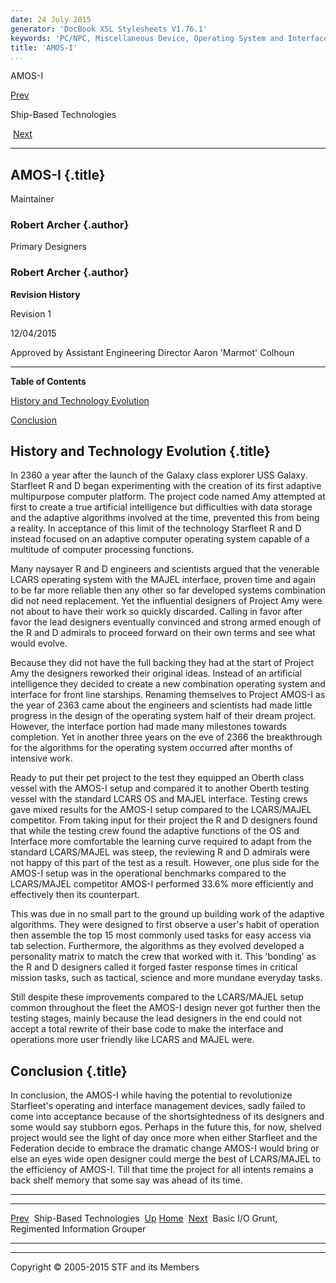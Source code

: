 ```yaml
---
date: 24 July 2015
generator: 'DocBook XSL Stylesheets V1.76.1'
keywords: 'PC/NPC, Miscellaneous Device, Operating System and Interface, I'
title: 'AMOS-I'
...
```


AMOS-I

[Prev](tech.html) 

Ship-Based Technologies

 [Next](bigrig.html)

* * * * *

AMOS-I {.title}
------

Maintainer

### Robert Archer {.author}

Primary Designers

### Robert Archer {.author}

**Revision History**

Revision 1

12/04/2015

Approved by Assistant Engineering Director Aaron 'Marmot' Colhoun

* * * * *

**Table of Contents**

[History and Technology Evolution](AMOS.html#idp140478706915952)

[Conclusion](AMOS.html#idp140478706922704)

History and Technology Evolution {.title}
--------------------------------

In 2360 a year after the launch of the Galaxy class explorer USS Galaxy.
Starfleet R and D began experimenting with the creation of its first
adaptive multipurpose computer platform. The project code named Amy
attempted at first to create a true artificial intelligence but
difficulties with data storage and the adaptive algorithms involved at
the time, prevented this from being a reality. In acceptance of this
limit of the technology Starfleet R and D instead focused on an adaptive
computer operating system capable of a multitude of computer processing
functions.

Many naysayer R and D engineers and scientists argued that the venerable
LCARS operating system with the MAJEL interface, proven time and again
to be far more reliable then any other so far developed systems
combination did not need replacement. Yet the influential designers of
Project Amy were not about to have their work so quickly discarded.
Calling in favor after favor the lead designers eventually convinced and
strong armed enough of the R and D admirals to proceed forward on their
own terms and see what would evolve.

Because they did not have the full backing they had at the start of
Project Amy the designers reworked their original ideas. Instead of an
artificial intelligence they decided to create a new combination
operating system and interface for front line starships. Renaming
themselves to Project AMOS-I as the year of 2363 came about the
engineers and scientists had made little progress in the design of the
operating system half of their dream project. However, the interface
portion had made many milestones towards completion. Yet in another
three years on the eve of 2366 the breakthrough for the algorithms for
the operating system occurred after months of intensive work.

Ready to put their pet project to the test they equipped an Oberth class
vessel with the AMOS-I setup and compared it to another Oberth testing
vessel with the standard LCARS OS and MAJEL interface. Testing crews
gave mixed results for the AMOS-I setup compared to the LCARS/MAJEL
competitor. From taking input for their project the R and D designers
found that while the testing crew found the adaptive functions of the OS
and Interface more comfortable the learning curve required to adapt from
the standard LCARS/MAJEL was steep, the reviewing R and D admirals were
not happy of this part of the test as a result. However, one plus side
for the AMOS-I setup was in the operational benchmarks compared to the
LCARS/MAJEL competitor AMOS-I performed 33.6% more efficiently and
effectively then its counterpart.

This was due in no small part to the ground up building work of the
adaptive algorithms. They were designed to first observe a user's habit
of operation then assemble the top 15 most commonly used tasks for easy
access via tab selection. Furthermore, the algorithms as they evolved
developed a personality matrix to match the crew that worked with it.
This 'bonding' as the R and D designers called it forged faster response
times in critical mission tasks, such as tactical, science and more
mundane everyday tasks.

Still despite these improvements compared to the LCARS/MAJEL setup
common throughout the fleet the AMOS-I design never got further then the
testing stages, mainly because the lead designers in the end could not
accept a total rewrite of their base code to make the interface and
operations more user friendly like LCARS and MAJEL were.

Conclusion {.title}
----------

In conclusion, the AMOS-I while having the potential to revolutionize
Starfleet's operating and interface management devices, sadly failed to
come into acceptance because of the shortsightedness of its designers
and some would say stubborn egos. Perhaps in the future this, for now,
shelved project would see the light of day once more when either
Starfleet and the Federation decide to embrace the dramatic change
AMOS-I would bring or else an eyes wide open designer could merge the
best of LCARS/MAJEL to the efficiency of AMOS-I. Till that time the
project for all intents remains a back shelf memory that some say was
ahead of its time.

* * * * *

  ------------------------ ------------------------ ------------------------
  [Prev](tech.html)        Ship-Based Technologies 
  [Up](tech.html)          [Home](../index.html)
   [Next](bigrig.html)      Basic I/O Grunt,
                           Regimented Information
                           Grouper
  ------------------------ ------------------------ ------------------------

* * * * *

Copyright © 2005-2015 STF and its Members
